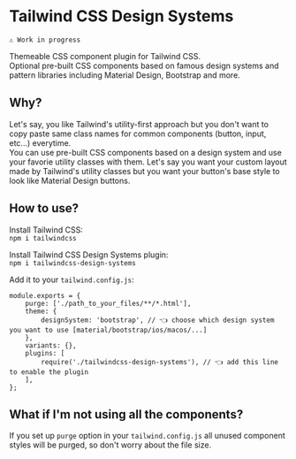 # Tailwind CSS Design Systems

`⚠️ Work in progress`

Themeable CSS component plugin for Tailwind CSS.  
Optional pre-built CSS components based on famous design systems and pattern libraries including Material Design, Bootstrap and more.

## Why?  
Let's say, you like Tailwind's utility-first approach but you don't want to copy paste same class names for common components (button, input, etc...) everytime.  
You can use pre-built CSS components based on a design system and use your favorie utility classes with them. Let's say you want your custom layout made by Tailwind's utility classes but you want your button's base style to look like Material Design buttons.

## How to use?  
Install Tailwind CSS:  
`npm i tailwindcss`

Install Tailwind CSS Design Systems plugin:  
`npm i tailwindcss-design-systems`

Add it to your `tailwind.config.js`:  

```
module.exports = {
    purge: ['./path_to_your_files/**/*.html'],
    theme: {
        designSystem: 'bootstrap', // 👈 choose which design system you want to use [material/bootstrap/ios/macos/...]
    },
    variants: {},
    plugins: [
        require('./tailwindcss-design-systems'), // 👈 add this line to enable the plugin
    ],
};
```
## What if I'm not using all the components?  
If you set up `purge` option in your `tailwind.config.js` all unused component styles will be purged, so don't worry about the file size.
